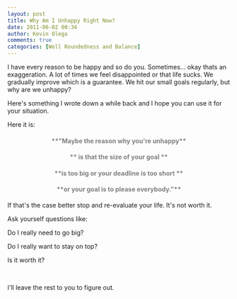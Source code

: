 ```yaml
---
layout: post
title: Why Am I Unhappy Right Now?
date: 2011-06-02 00:34
author: Kevin Olega
comments: true
categories: [Well Roundedness and Balance]
---
```

<div>
<div>

I have every reason to be happy and so do you. Sometimes... okay thats an exaggeration. A lot of times we feel disappointed or that life sucks. We gradually improve which is a guarantee. We hit our small goals regularly, but why are we unhappy?

Here's something I wrote down a while back and I hope you can use it for your situation.

Here it is:
<h4 style="text-align: center;"><span style="color: #808080;">**"Maybe the reason why you're unhappy**</span></h4>
<h4 style="text-align: center;"><span style="color: #808080;">** is that the size of your goal **</span></h4>
<h4 style="text-align: center;"><span style="color: #808080;">**is too big or your deadline is too short **</span></h4>
<h4 style="text-align: center;"><span style="color: #808080;">**or your goal is to please everybody."**</span></h4>
If that's the case better stop and re-evaluate your life. It's not worth it.

Ask yourself questions like:

Do I really need to go big?

Do I really want to stay on top?

Is it worth it?

&nbsp;

I'll leave the rest to you to figure out.

</div>
</div>
